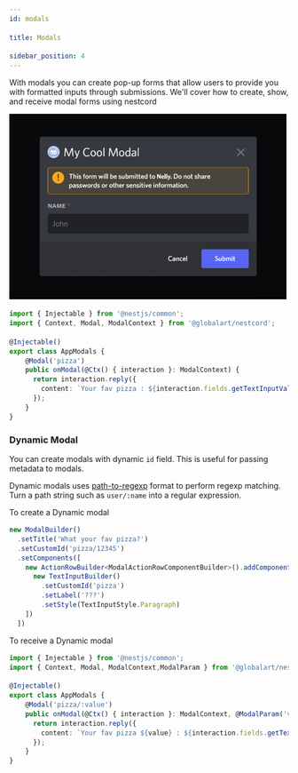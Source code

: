 ```yaml
---
id: modals

title: Modals

sidebar_position: 4
---
```


With modals you can create pop-up forms that allow users to provide you with formatted inputs through submissions. We'll cover how to create, show, and receive modal forms using nestcord

<img src="/img/content/modal.png" alt="Modal" width="500" />

```typescript title="src/app.modals.ts"
import { Injectable } from '@nestjs/common';
import { Context, Modal, ModalContext } from '@globalart/nestcord';

@Injectable()
export class AppModals {
    @Modal('pizza')
    public onModal(@Ctx() { interaction }: ModalContext) {
      return interaction.reply({
        content: `Your fav pizza : ${interaction.fields.getTextInputValue('pizza')}`
      });
    }
}
```

### Dynamic Modal
You can create modals with dynamic `id` field. This is useful for passing metadata to modals.

Dynamic modals uses [path-to-regexp](https://www.npmjs.com/package/path-to-regexp) format to perform regexp matching. Turn a path string such as `user/:name` into a regular expression.

To create a Dynamic modal
```typescript
new ModalBuilder()
  .setTitle('What your fav pizza?')
  .setCustomId('pizza/12345')
  .setComponents([
    new ActionRowBuilder<ModalActionRowComponentBuilder>().addComponents([
      new TextInputBuilder()
        .setCustomId('pizza')
        .setLabel('???')
        .setStyle(TextInputStyle.Paragraph)
    ])
  ])
```

To receive a Dynamic modal
```typescript title="src/app.modals.ts"
import { Injectable } from '@nestjs/common';
import { Context, Modal, ModalContext,ModalParam } from '@globalart/nestcord';

@Injectable()
export class AppModals {
    @Modal('pizza/:value')
    public onModal(@Ctx() { interaction }: ModalContext, @ModalParam('value') value: string) {
      return interaction.reply({
        content: `Your fav pizza ${value} : ${interaction.fields.getTextInputValue('pizza')}`
      });
    }
}
```
